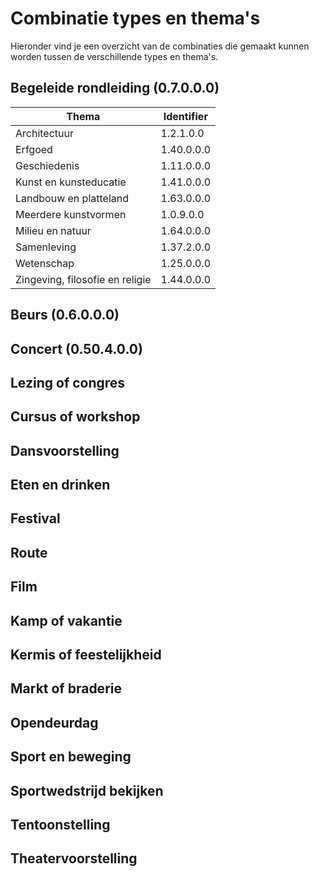 ---
---

# Combinatie types en thema's

Hieronder vind je een overzicht van de combinaties die gemaakt kunnen worden tussen de verschillende types en thema's.

## Begeleide rondleiding (0.7.0.0.0)

| Thema | Identifier | 
| --- | --- |
| Architectuur | 1.2.1.0.0 |
| Erfgoed | 1.40.0.0.0 |
| Geschiedenis | 1.11.0.0.0 |
| Kunst en kunsteducatie | 1.41.0.0.0 |
| Landbouw en platteland | 1.63.0.0.0 |
| Meerdere kunstvormen | 1.0.9.0.0 |
| Milieu en natuur | 1.64.0.0.0 |
| Samenleving | 1.37.2.0.0 |
| Wetenschap | 1.25.0.0.0 |
| Zingeving, filosofie en religie | 1.44.0.0.0 |

## Beurs (0.6.0.0.0)

## Concert (0.50.4.0.0)

## Lezing of congres

## Cursus of workshop

## Dansvoorstelling

## Eten en drinken

## Festival

## Route

## Film

## Kamp of vakantie

## Kermis of feestelijkheid

## Markt of braderie

## Opendeurdag

## Sport en beweging

## Sportwedstrijd bekijken

## Tentoonstelling

## Theatervoorstelling
